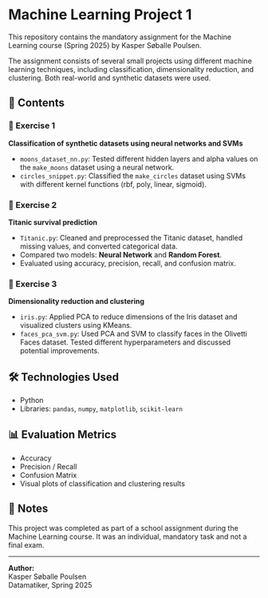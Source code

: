 # Machine Learning Project 1

This repository contains the mandatory assignment for the Machine Learning course (Spring 2025) by Kasper Søballe Poulsen.

The assignment consists of several small projects using different machine learning techniques, including classification, dimensionality reduction, and clustering. Both real-world and synthetic datasets were used.

## 📁 Contents

### 🔹 Exercise 1
**Classification of synthetic datasets using neural networks and SVMs**
- `moons_dataset_nn.py`: Tested different hidden layers and alpha values on the `make_moons` dataset using a neural network.
- `circles_snippet.py`: Classified the `make_circles` dataset using SVMs with different kernel functions (rbf, poly, linear, sigmoid).

### 🔹 Exercise 2
**Titanic survival prediction**
- `Titanic.py`: Cleaned and preprocessed the Titanic dataset, handled missing values, and converted categorical data.
- Compared two models: **Neural Network** and **Random Forest**.
- Evaluated using accuracy, precision, recall, and confusion matrix.

### 🔹 Exercise 3
**Dimensionality reduction and clustering**
- `iris.py`: Applied PCA to reduce dimensions of the Iris dataset and visualized clusters using KMeans.
- `faces_pca_svm.py`: Used PCA and SVM to classify faces in the Olivetti Faces dataset. Tested different hyperparameters and discussed potential improvements.

## 🛠 Technologies Used

- Python
- Libraries: `pandas`, `numpy`, `matplotlib`, `scikit-learn`

## 📊 Evaluation Metrics

- Accuracy
- Precision / Recall
- Confusion Matrix
- Visual plots of classification and clustering results

## 📌 Notes

This project was completed as part of a school assignment during the Machine Learning course. It was an individual, mandatory task and not a final exam.

---

**Author:**  
Kasper Søballe Poulsen  
Datamatiker, Spring 2025
